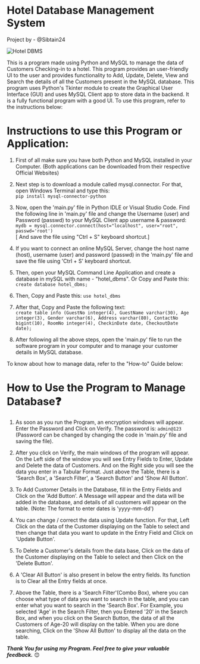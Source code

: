 # Hotel Database Management System
Project by - @Sibtain24

![Hotel DBMS](https://github.com/user-attachments/assets/84c1745c-93ca-4d6e-bf02-1b99e469cd5d)

This is a program made using Python and MySQL to manage the data of Customers Checking-in to a hotel. This program provides an user-friendly UI to the user and provides functionality to Add, Update, Delete, View and Search the details of all the Customers present in the MySQL database. This program uses Python's Tkinter module to create the Graphical User Interface (GUI) and uses MySQL Client app to store data in the backend. It is a fully functional program with a good UI. To use this program, refer to the instructions below:

# Instructions to use this Program or Application:

1) First of all make sure you have both Python and MySQL installed in your Computer. (Both applications can be downloaded from their respective Official Websites)

2) Next step is to download a module called mysql.connector. For that, open Windows Terminal and type this:<br>`pip install mysql-connector-python`

3) Now, open the 'main.py' file in Python IDLE or Visual Studio Code. Find the following line in 'main.py' file and change the Username (user) and Password (passwd) to your MySQL Client app username & password:<br>
   `mydb = mysql.connector.connect(host="localhost", user="root", passwd='root')` <br> [ And save the file using "Ctrl + S" keyboard shortcut.]

4) If you want to connect an online MySQL Server, change the host name (host), username (user) and password (passwd) in the 'main.py' file and save the file using 'Ctrl + S' keyboard shortcut.

5) Then, open your MySQL Command Line Application and create a database in mySQL with name - "hotel_dbms". Or Copy and Paste this:<br>`create database hotel_dbms;`

6) Then, Copy and Paste this: `use hotel_dbms`

7) After that, Copy and Paste the following text: <br>
  `create table info (GuestNo integer(4), GuestName varchar(30), Age integer(3), Gender varchar(6), Address varchar(80), ContactNo bigint(10), RoomNo integer(4), CheckinDate date, CheckoutDate date);`

8) After following all the above steps, open the 'main.py' file to run the software program in your computer and to manage your customer details in MySQL database.

To know about how to manage data, refer to the "How-to" Guide below:

# How to Use the Program to Manage Database❓

1) As soon as you run the Program, an encryption windows will appear. Enter the Password and Click on Verify. The password is: `admin@123` (Password can be changed by changing the code in 'main.py' file and saving the file).

2) After you click on Verify, the main windows of the program will appear. On the Left side of the window you will see Entry Fields to Enter, Update and Delete the data of Customers. And on the Right side you will see the data you enter in a Tabular Format. Just above the Table, there is a 'Search Box', a 'Search Filter', a 'Search Button' and 'Show All Button'.

3) To Add Customer Details in the Database, fill in the Entry Fields and Click on the 'Add Button'. A Message will appear and the data will be added in the database, and details of all customers will appear on the table. (Note: The format to enter dates is 'yyyy-mm-dd')

4) You can change / correct the data using Update function. For that, Left Click on the data of the Customer displaying on the Table to select and then change that data you want to update in the Entry Field and Click on 'Update Button'.

5) To Delete a Customer's details from the data base, Click on the data of the Customer displaying on the Table to select and then Click on the 'Delete Button'.

6) A 'Clear All Button' is also present in below the entry fields. Its function is to Clear all the Entry fields at once.

7) Above the Table, there is a 'Search Filter'(Combo Box), where you can choose what type of data you want to search in the table, and you can enter what you want to search in the 'Search Box'. For Example, you selected 'Age' in the Search Filter, then you Entered '20' in the Search Box, and when you click on the Search Button, the data of all the Customers of Age-20 will display on the table. When you are done searching, Click on the 'Show All Button' to display all the data on the table.

***Thank You for using my Program. Feel free to give your valuable feedback.*** 😊
